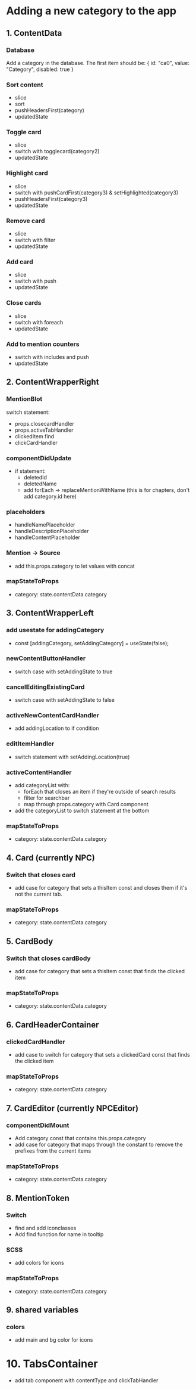 # Adding a new category to the app

## 1. ContentData

### Database

Add a category in the database. The first item should be:
{
id: "ca0",
value: "Category",
disabled: true
}

### Sort content

- slice
- sort
- pushHeadersFirst(category)
- updatedState

### Toggle card

- slice
- switch with togglecard(category2)
- updatedState

### Highlight card

- slice
- switch with pushCardFirst(category3) & setHighlighted(category3)
- pushHeadersFirst(category3)
- updatedState

### Remove card

- slice
- switch with filter
- updatedState

### Add card

- slice
- switch with push
- updatedState

### Close cards

- slice
- switch with foreach
- updatedState

### Add to mention counters

- switch with includes and push
- updatedState

## 2. ContentWrapperRight

### MentionBlot

switch statement:

- props.closecardHandler
- props.activeTabHandler
- clickedItem find
- clickCardHandler

### componentDidUpdate

- if statement:
  - deletedId
  - deletedName
  - add forEach -> replaceMentionWithName (this is for chapters, don't add category.id here)

### placeholders

- handleNamePlaceholder
- handleDescriptionPlaceholder
- handleContentPlaceholder

### Mention -> Source

- add this.props.category to let values with concat

### mapStateToProps

- category: state.contentData.category

## 3. ContentWrapperLeft

### add usestate for addingCategory

- const [addingCategory, setAddingCategory] = useState(false);

### newContentButtonHandler

- switch case with setAddingState to true

### cancelEditingExistingCard

- switch case with setAddingState to false

### activeNewContentCardHandler

- add addingLocation to if condition

### editItemHandler

- switch statement with setAddingLocation(true)

### activeContentHandler

- add categoryList with:
  - forEach that closes an item if they're outside of search results
  - filter for searchbar
  - map through props.category with Card component
- add the categoryList to switch statement at the bottom

### mapStateToProps

- category: state.contentData.category

## 4. Card (currently NPC)

### Switch that closes card

- add case for category that sets a thisItem const and closes them if it's not the current tab.

### mapStateToProps

- category: state.contentData.category

## 5. CardBody

### Switch that closes cardBody

- add case for category that sets a thisItem const that finds the clicked item

### mapStateToProps

- category: state.contentData.category

## 6. CardHeaderContainer

### clickedCardHandler

- add case to switch for category that sets a clickedCard const that finds the clicked item

### mapStateToProps

- category: state.contentData.category

## 7. CardEditor (currently NPCEditor)

### componentDidMount

- Add category const that contains this.props.category
- add case for category that maps through the constant to remove the prefixes from the current items

### mapStateToProps

- category: state.contentData.category

## 8. MentionToken

### Switch

- find and add iconclasses
- Add find function for name in tooltip

### SCSS

- add colors for icons

### mapStateToProps

- category: state.contentData.category

## 9. shared variables

### colors

- add main and bg color for icons

# 10. TabsContainer

- add tab component with contentType and clickTabHandler
